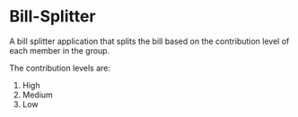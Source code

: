 # Bill-Splitter
A bill splitter application that splits the bill based on the contribution level of each member in the group.  

The contribution levels are:
1. High
2. Medium
3. Low
